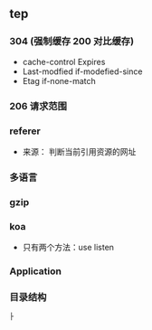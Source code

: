 

## tep
### 304 (强制缓存 200 对比缓存)
- cache-control Expires
- Last-modfied if-modefied-since
- Etag if-none-match

### 206 请求范围

### referer
- 来源： 判断当前引用资源的网址
### 多语言
### gzip


### koa
- 只有两个方法：use listen

### Application

### 目录结构
```bash
├
```